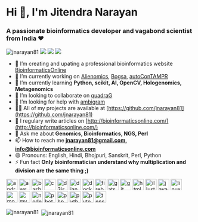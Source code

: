 <!--
**jnarayan81/jnarayan81** is a ✨ _special_ ✨ repository because its `README.md` (this file) appears on your GitHub profile.
-->

<h1 left="center">Hi 👋, I'm Jitendra Narayan</h1>
<h3 leftn="center">A passionate bioinformatics developer and vagabond scientist from India ❤</h3>

<p align="left"> <img src="https://komarev.com/ghpvc/?username=jnarayan81" alt="jnarayan81" /> <img src="https://img.shields.io/badge/OS-Linux-informational?style=flat&logo=linux&logoColor=white&color=2bbc8a" /> <img src="https://img.shields.io/badge/Shell-Bash-informational?style=flat&logo=gnu-bash&logoColor=white&color=2bbc8a" /> <img src="https://img.shields.io/badge/Perl-Lang-informational?style=flat&logo=perl&logoColor=white&color=2bbc8a" />  </p>


- 🔭 I’m creating and upating a professional bioinformatics website [BioinformaticsOnline](http://bioinformaticsonline.com/)
- 🔭 I’m currently working on [Alienomics](https://github.com/jnarayan81/Alienomics), [Bogsa](https://github.com/jnarayan81/bogsa), [autoConTAMPR](https://github.com/jnarayan81/autoConTAMPR)
- 🌱 I’m currently learning **Python, scikit, AI, OpenCV, Hologenomics, Metagenomics**
- 👯 I’m looking to collaborate on [quadraG](https://github.com/jnarayan81/quadraG)
- 🤝 I’m looking for help with [ambigram](https://github.com/jnarayan81/ambigram)
- 👨‍💻 All of my projects are available at [https://github.com/jnarayan81](https://github.com/jnarayan81)
- 📝 I regulary write articles on [http://bioinformaticsonline.com/](http://bioinformaticsonline.com/)
- 💬 Ask me about **Genomics, Bioinformatics, NGS, Perl**
- 📫 How to reach me **jnarayan81@gmail.com, info@bioinformaticsonline.com**
- 😄 Pronouns: English, Hindi, Bhojpuri, Sanskrit, Perl, Python 
- ⚡ Fun fact **Only bioinformatician understand why multiplication and division are the same thing ;)**

<p align="left"><img src="https://devicons.github.io/devicon/devicon.git/icons/android/android-original-wordmark.svg" alt="android" width="30" height="30"/> <img src="https://devicons.github.io/devicon/devicon.git/icons/amazonwebservices/amazonwebservices-original-wordmark.svg" alt="aws" width="30" height="30"/> <img src="https://www.vectorlogo.zone/logos/gnu_bash/gnu_bash-icon.svg" alt="bash" width="30" height="30"/> <img src="https://devicons.github.io/devicon/devicon.git/icons/c/c-original.svg" alt="c" width="30" height="30"/> <img src="https://devicons.github.io/devicon/devicon.git/icons/d3js/d3js-original.svg" alt="d3js" width="30" height="30"/> <img src="https://devicons.github.io/devicon/devicon.git/icons/django/django-original.svg" alt="django" width="30" height="30"/> <img src="https://devicons.github.io/devicon/devicon.git/icons/docker/docker-original-wordmark.svg" alt="docker" width="30" height="30"/> <img src="https://www.vectorlogo.zone/logos/firebase/firebase-icon.svg" alt="firebase" width="30" height="30"/> <img src="https://www.vectorlogo.zone/logos/gatsbyjs/gatsbyjs-icon.svg" alt="gatsby" width="30" height="30"/> <img src="https://www.vectorlogo.zone/logos/git-scm/git-scm-icon.svg" alt="git" width="30" height="30"/> <img src="https://devicons.github.io/devicon/devicon.git/icons/html5/html5-original-wordmark.svg" alt="html5" width="30" height="30"/> <img src="https://www.vectorlogo.zone/logos/adobe_illustrator/adobe_illustrator-icon.svg" alt="illustrator" width="30" height="30"/> <img src="https://devicons.github.io/devicon/devicon.git/icons/java/java-original-wordmark.svg" alt="java" width="30" height="30"/> <img src="https://devicons.github.io/devicon/devicon.git/icons/linux/linux-original.svg" alt="linux" width="30" height="30"/> <img src="https://devicons.github.io/devicon/devicon.git/icons/mongodb/mongodb-original-wordmark.svg" alt="mongodb" width="30" height="30"/> <img src="https://devicons.github.io/devicon/devicon.git/icons/mysql/mysql-original-wordmark.svg" alt="mysql" width="30" height="30"/> <img src="https://devicons.github.io/devicon/devicon.git/icons/nodejs/nodejs-original-wordmark.svg" alt="nodejs" width="30" height="30"/> <img src="https://devicons.github.io/devicon/devicon.git/icons/photoshop/photoshop-plain.svg" alt="photoshop" width="30" height="30"/> <img src="https://devicons.github.io/devicon/devicon.git/icons/php/php-original.svg" alt="php" width="30" height="30"/> <img src="https://devicons.github.io/devicon/devicon.git/icons/python/python-original.svg" alt="python" width="30" height="30"/> <img src="https://www.vectorlogo.zone/logos/pytorch/pytorch-icon.svg" alt="pytorch" width="30" height="30"/> <img src="https://www.vectorlogo.zone/logos/tensorflow/tensorflow-icon.svg" alt="tensorflow" width="30" height="30"/></p><p><img align="left" src="https://github-readme-stats.vercel.app/api/top-langs/?username=jnarayan81&layout=compact&hide=html" alt="jnarayan81" /></p>

<p>&nbsp;<img align="center" src="https://github-readme-stats.vercel.app/api?username=jnarayan81&show_icons=true" alt="jnarayan81" /></p>

<!--

<a href="https://github.com/jnarayan81/jnarayan81">
  <img align="center" src="https://github-readme-stats.vercel.app/api/top-langs/?username=jnarayan81&hide=java,html&title_color=ffffff&text_color=c9cacc&icon_color=2bbc8a&bg_color=1d1f21" />
</a>
<a href="https://github.com/jnarayan81/jnarayan81">
  <img align="center" src="https://github-readme-stats.vercel.app/api?username=jnarayan81&show_icons=true&line_height=27&count_private=true&title_color=ffffff&text_color=c9cacc&icon_color=2bbc8a&bg_color=1d1f21" alt="Jitendra's GitHub Stats" />
</a>

-->
